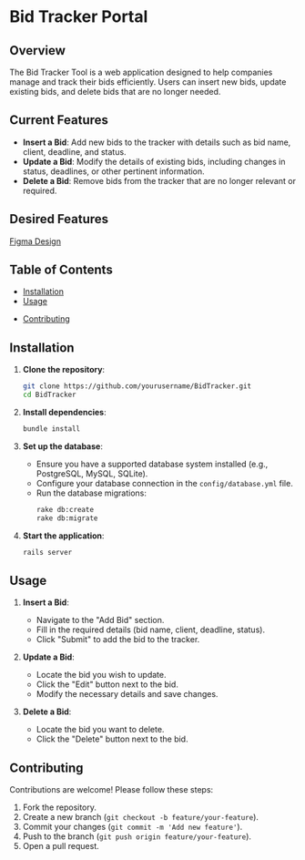 # Bid Tracker Portal

## Overview

The Bid Tracker Tool is a web application designed to help companies manage and track their bids efficiently. Users can insert new bids, update existing bids, and delete bids that are no longer needed.

## Current Features

- **Insert a Bid**: Add new bids to the tracker with details such as bid name, client, deadline, and status.
- **Update a Bid**: Modify the details of existing bids, including changes in status, deadlines, or other pertinent information.
- **Delete a Bid**: Remove bids from the tracker that are no longer relevant or required.

## Desired Features 
[Figma Design](https://www.figma.com/design/ne5qOoakizBscYeX1DSMjJ/BTP---Bid-Tracker-Portal?node-id=103%3A361&t=OpCC3m04sVt8CQwS-1)


## Table of Contents

- [Installation](#installation)
- [Usage](#usage)
 <!--
- [Configuration](#configuration)
... -->
- [Contributing](#contributing)
 <!--
- [License](#license)
- [Contact](#contact)
... -->
## Installation

1. **Clone the repository**:
    ```bash
    git clone https://github.com/yourusername/BidTracker.git
    cd BidTracker
    ```

2. **Install dependencies**:
    ```bash
    bundle install
    ```

3. **Set up the database**:
    - Ensure you have a supported database system installed (e.g., PostgreSQL, MySQL, SQLite).
    - Configure your database connection in the `config/database.yml` file.
    - Run the database migrations:
        ```bash
        rake db:create
        rake db:migrate
        ```

4. **Start the application**:
    ```bash
    rails server
    ```

## Usage

1. **Insert a Bid**:
    - Navigate to the "Add Bid" section.
    - Fill in the required details (bid name, client, deadline, status).
    - Click "Submit" to add the bid to the tracker.

2. **Update a Bid**:
    - Locate the bid you wish to update.
    - Click the "Edit" button next to the bid.
    - Modify the necessary details and save changes.

3. **Delete a Bid**:
    - Locate the bid you want to delete.
    - Click the "Delete" button next to the bid.

<!-- 
## Configuration

- **Database Configuration**: Update the `config/database.yml` file with your database credentials.
- **Environment Variables**: Create a `.env` file in the root directory and add any necessary environment variables (e.g., `DATABASE_URL`, `SECRET_KEY_BASE`).
... -->
## Contributing

Contributions are welcome! Please follow these steps:

1. Fork the repository.
2. Create a new branch (`git checkout -b feature/your-feature`).
3. Commit your changes (`git commit -m 'Add new feature'`).
4. Push to the branch (`git push origin feature/your-feature`).
5. Open a pull request.

<!--
## License

This project is licensed under the MIT License - see the [LICENSE](LICENSE) file for details.

## Contact

If you have any questions or feedback, please reach out to:

- Your Name: [Your Email](mailto:youremail@example.com)
- GitHub: [yourusername](https://github.com/yourusername)
-->
